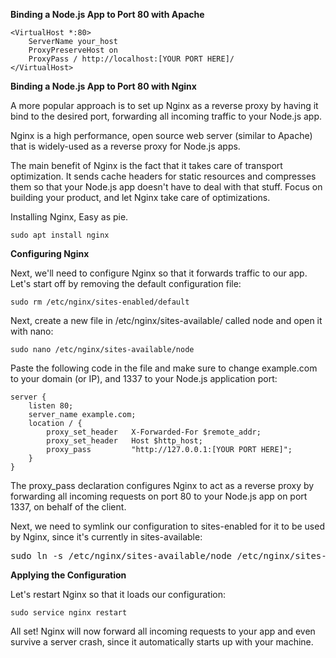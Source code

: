 **Binding a Node.js App to Port 80 with Apache**

```apacheconf
<VirtualHost *:80>
    ServerName your_host
    ProxyPreserveHost on
    ProxyPass / http://localhost:[YOUR PORT HERE]/
</VirtualHost>
```

**Binding a Node.js App to Port 80 with Nginx**

A more popular approach is to set up Nginx as a reverse proxy by having it bind to the desired port, forwarding all incoming traffic to your Node.js app.

Nginx is a high performance, open source web server (similar to Apache) that is widely-used as a reverse proxy for Node.js apps.

The main benefit of Nginx is the fact that it takes care of transport optimization. It sends cache headers for static resources and compresses them so that your Node.js app doesn't have to deal with that stuff. Focus on building your product, and let Nginx take care of optimizations.

Installing Nginx,
Easy as pie.

```shell
sudo apt install nginx
```

**Configuring Nginx**

Next, we'll need to configure Nginx so that it forwards traffic to our app. Let's start off by removing the default configuration file:

```shell
sudo rm /etc/nginx/sites-enabled/default
```

Next, create a new file in /etc/nginx/sites-available/ called node and open it with nano:

```shell
sudo nano /etc/nginx/sites-available/node
```

Paste the following code in the file and make sure to change example.com to your domain (or IP), and 1337 to your Node.js application port:
```apacheconf
server {
    listen 80;
    server_name example.com;
    location / {
        proxy_set_header   X-Forwarded-For $remote_addr;
        proxy_set_header   Host $http_host;
        proxy_pass         "http://127.0.0.1:[YOUR PORT HERE]";
    }
}
```

The proxy_pass declaration configures Nginx to act as a reverse proxy by forwarding all incoming requests on port 80 to your Node.js app on port 1337, on behalf of the client.

Next, we need to symlink our configuration to sites-enabled for it to be used by Nginx, since it's currently in sites-available:

<pre>sudo ln -s /etc/nginx/sites-available/node /etc/nginx/sites-enabled/node</pre>

**Applying the Configuration**

Let's restart Nginx so that it loads our configuration:

```shell
sudo service nginx restart
```

All set! Nginx will now forward all incoming requests to your app and even survive a server crash, since it automatically starts up with your machine.
